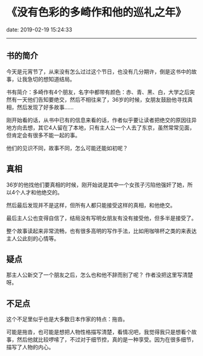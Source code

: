 # 《没有色彩的多崎作和他的巡礼之年》
date: 2019-02-19 15:24:33

---

## 书的简介

今天是元宵节了，从来没有怎么过过这个节日，也没有几分期许，倒是这书中的故事，让我急切的想知道结局。

书有简介：多崎作有4个朋友，名字中都带有颜色：赤、青、黑、白，大学之后突然有一天他们告知要绝交，然后不相往来了，36岁的时候，女朋友鼓励他寻找真相，然后发现了好多故事……

刚开始看的话，从书中已有的信息来看的话，作者似乎要让读者把绝交的原因往异地方向去想，其它4人留在了本地，只有主人公一个人去了东京，虽然常常见面，但肯定会有很多不能一起的事。

他们的见识不同，故事不同，怎么可能还能如初呢？

## 真相

36岁的他找他们要真相的时候，刚开始说是其中一个女孩子污陷他强奸了她，所以4个人才和他绝交的。

然后最后发现并不是这样，但所有人都只能接受这样的真相，和他绝交。

最后主人公也变得自信了，结局没有写明女朋友有没有接受他，但多半是接受了。


整个故事读起来非常流畅，也有很多高明的写作手法，比如用咖啡杯之类的来表达主人公此刻的心情等。


## 疑点

那主人公新交了一个朋友之后，怎么也和他不辞而别了呢？
作者没把这里写清楚呀。

## 不足点

这个不足里似乎也是大多数日本作家的特点：拖沓。

可能是拖沓，也可能是想把人物性格描写清楚，看情况吧，我觉得我只是想看个故事，然后他就比较啰嗦了，不过对于细节控，真的是一种享受。因为在很多细节，描写了人物的内心。